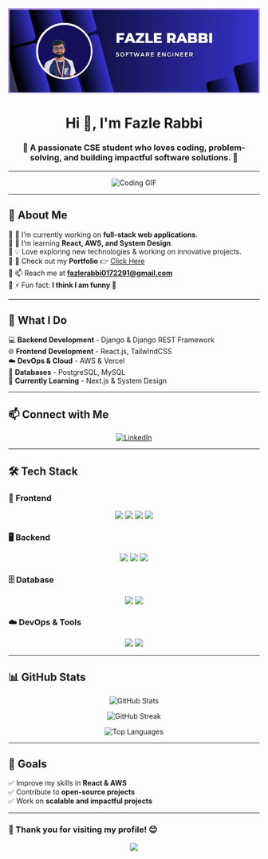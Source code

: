 ![logo](https://github.com/Fazle-Rabbi72/Fazle-Rabbi72/blob/main/Screenshot%202024-12-10%20074042.jpg)

<h1 align="center">Hi 👋, I'm Fazle Rabbi</h1>
<h3 align="center">🚀 A passionate CSE student who loves coding, problem-solving, and building impactful software solutions. 🚀</h3>

---

<p align="center">
  <img src="https://camo.githubusercontent.com/2366b34bb903c09617990fb5fff4622f3e941349e846ddb7e73df872a9d21233/68747470733a2f2f63646e2e6472696262626c652e636f6d2f75736572732f3733303730332f73637265656e73686f74732f363538313234332f6176656e746f2e676966" width="50%" alt="Coding GIF">
</p>

---

## 🚀 About Me  
🔹 🔭 I’m currently working on **full-stack web applications**.  
🔹 🌱 I’m learning **React, AWS, and System Design**.  
🔹 💡 Love exploring new technologies & working on innovative projects.  
🔹 💼 Check out my **Portfolio** 👉 [Click Here](https://my-portfolio-nine-zeta-81.vercel.app/)  
🔹 📫 Reach me at **fazlerabbi0172291@gmail.com**  
🔹 ⚡ Fun fact: **I think I am funny 🥱**  

---

## 🚀 What I Do  
💻 **Backend Development** - Django & Django REST Framework  
🌐 **Frontend Development** - React.js, TailwindCSS  
☁️ **DevOps & Cloud** - AWS & Vercel  
📂 **Databases** - PostgreSQL, MySQL  
📌 **Currently Learning** - Next.js & System Design  

---

## 📫 Connect with Me  
<p align="center">
  <a href="https://linkedin.com/in/fazle-rabbi-852616252" target="_blank">
    <img src="https://img.shields.io/badge/LinkedIn-%230077B5.svg?style=for-the-badge&logo=linkedin&logoColor=white" alt="LinkedIn"/>
  </a>
</p>

---

## 🛠️ Tech Stack  

### 🎨 Frontend  
<p align="center">
  <img src="https://img.shields.io/badge/HTML5-%23E34F26.svg?style=for-the-badge&logo=html5&logoColor=white"/>
  <img src="https://img.shields.io/badge/CSS3-%231572B6.svg?style=for-the-badge&logo=css3&logoColor=white"/>
  <img src="https://img.shields.io/badge/JavaScript-%23F7DF1E.svg?style=for-the-badge&logo=javascript&logoColor=black"/>
  <img src="https://img.shields.io/badge/React-%2361DAFB.svg?style=for-the-badge&logo=react&logoColor=black"/>
</p>

### 🖥️ Backend  
<p align="center">
  <img src="https://img.shields.io/badge/Python-%233776AB.svg?style=for-the-badge&logo=python&logoColor=white"/>
  <img src="https://img.shields.io/badge/Django-%23092E20.svg?style=for-the-badge&logo=django&logoColor=white"/>
  <img src="https://img.shields.io/badge/DRF-REST%20Framework-red?style=for-the-badge&logo=django"/>
</p>

### 🗄️ Database  
<p align="center">
  <img src="https://img.shields.io/badge/PostgreSQL-%23336791.svg?style=for-the-badge&logo=postgresql&logoColor=white"/>
  <img src="https://img.shields.io/badge/MySQL-%234479A1.svg?style=for-the-badge&logo=mysql&logoColor=white"/>
</p>

### ☁️ DevOps & Tools  
<p align="center">
  <img src="https://img.shields.io/badge/AWS-%23FF9900.svg?style=for-the-badge&logo=amazonaws&logoColor=black"/>
  <img src="https://img.shields.io/badge/Git-%23F05032.svg?style=for-the-badge&logo=git&logoColor=white"/>
</p>

---

## 📊 GitHub Stats  
<p align="center">
  <img src="https://github-readme-stats.vercel.app/api?username=fazle-rabbi72&show_icons=true&theme=radical" alt="GitHub Stats" />
</p>

<p align="center">
  <img src="https://github-readme-streak-stats.herokuapp.com/?user=fazle-rabbi72&theme=radical" alt="GitHub Streak" />
</p>

<p align="center">
  <img src="https://github-readme-stats.vercel.app/api/top-langs/?username=fazle-rabbi72&layout=compact&theme=radical" alt="Top Languages" />
</p>

---

## 🎯 Goals  
✅ Improve my skills in **React & AWS**  
✅ Contribute to **open-source projects**  
✅ Work on **scalable and impactful projects**  

---

### 🚀 Thank you for visiting my profile! 😊  
<p align="center">
  <img src="https://media.giphy.com/media/hvRJCLFzcasrR4ia7z/giphy.gif" width="50">
</p>
